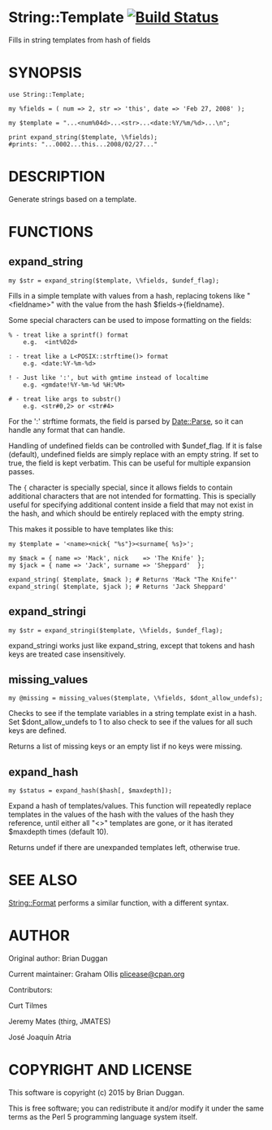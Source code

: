 # String::Template [![Build Status](https://secure.travis-ci.org/plicease/String-Template.png)](http://travis-ci.org/plicease/String-Template)

Fills in string templates from hash of fields

# SYNOPSIS

    use String::Template;
    
    my %fields = ( num => 2, str => 'this', date => 'Feb 27, 2008' );
    
    my $template = "...<num%04d>...<str>...<date:%Y/%m/%d>...\n";
    
    print expand_string($template, \%fields);
    #prints: "...0002...this...2008/02/27..."

# DESCRIPTION

Generate strings based on a template.

# FUNCTIONS

## expand\_string

    my $str = expand_string($template, \%fields, $undef_flag);

Fills in a simple template with values from a hash, replacing tokens
like "&lt;fieldname>" with the value from the hash $fields->{fieldname}.

Some special characters can be used to impose formatting on the
fields:

    % - treat like a sprintf() format
        e.g.  <int%02d>

    : - treat like a L<POSIX::strftime()> format
        e.g. <date:%Y-%m-%d>

    ! - Just like ':', but with gmtime instead of localtime
        e.g. <gmdate!%Y-%m-%d %H:%M>

    # - treat like args to substr()
        e.g. <str#0,2> or <str#4>

For the ':' strftime formats, the field is parsed by [Date::Parse](https://metacpan.org/pod/Date::Parse),
so it can handle any format that can handle.

Handling of undefined fields can be controlled with $undef\_flag.  If
it is false (default), undefined fields are simply replace with an
empty string.  If set to true, the field is kept verbatim.  This can
be useful for multiple expansion passes.

The `{` character is specially special, since it allows fields to
contain additional characters that are not intended for formatting.
This is specially useful for specifying additional content inside a
field that may not exist in the hash, and which should be entirely
replaced with the empty string.

This makes it possible to have templates like this:

    my $template = '<name><nick{ "%s"}><surname{ %s}>';

    my $mack = { name => 'Mack', nick    => 'The Knife' };
    my $jack = { name => 'Jack', surname => 'Sheppard'  };

    expand_string( $template, $mack ); # Returns 'Mack "The Knife"'
    expand_string( $template, $jack ); # Returns 'Jack Sheppard'

## expand\_stringi

    my $str = expand_stringi($template, \%fields, $undef_flag);

expand\_stringi works just like expand\_string, except that tokens
and hash keys are treated case insensitively.

## missing\_values

    my @missing = missing_values($template, \%fields, $dont_allow_undefs);

Checks to see if the template variables in a string template exist
in a hash.  Set $dont\_allow\_undefs to 1 to also check to see if the
values for all such keys are defined.

Returns a list of missing keys or an empty list if no keys were missing.

## expand\_hash

    my $status = expand_hash($hash[, $maxdepth]);

Expand a hash of templates/values.  This function will repeatedly
replace templates in the values of the hash with the values of the
hash they reference, until either all "<>" templates are gone, or
it has iterated $maxdepth times (default 10).

Returns undef if there are unexpanded templates left, otherwise true.

# SEE ALSO

[String::Format](https://metacpan.org/pod/String::Format) performs a similar function, with a different
syntax.

# AUTHOR

Original author: Brian Duggan

Current maintainer: Graham Ollis <plicease@cpan.org>

Contributors:

Curt Tilmes

Jeremy Mates (thirg, JMATES)

José Joaquín Atria

# COPYRIGHT AND LICENSE

This software is copyright (c) 2015 by Brian Duggan.

This is free software; you can redistribute it and/or modify it under
the same terms as the Perl 5 programming language system itself.
